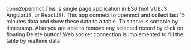 conn2openmct
This is single page application in ES6 (not VUEJS, AngularJS, or ReactJS).
This app connect to openmct and collect last 15 minutes data and show these data to a table.
This table is sortable by timestamp. Also you are able to remove any selected record by click on floating Delete button!
Web socket connection is implemented to fill the table by realtime data
